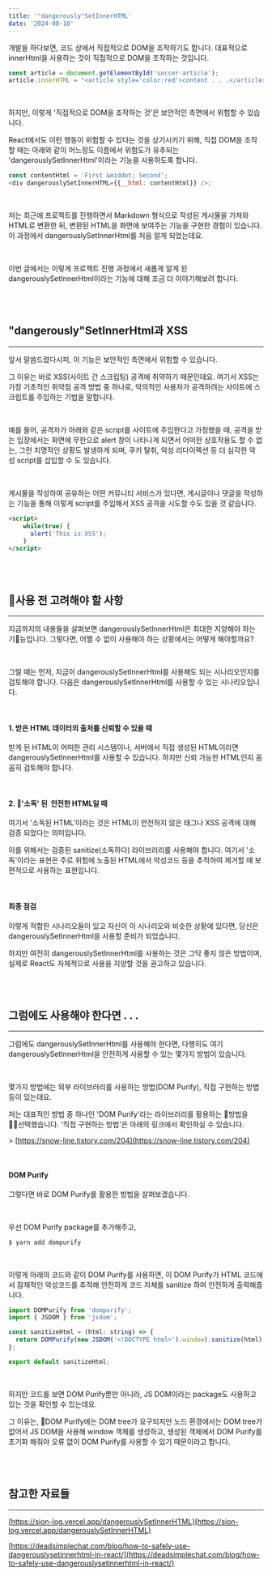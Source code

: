 ```yaml
---
title: '"dangerously"SetInnerHTML'
date: '2024-08-10'
---
```


개발을 하다보면, 코드 상에서 직접적으로 DOM을 조작하기도 합니다. 대표적으로 innerHtml을 사용하는 것이 직접적으로 DOM을 조작하는 것입니다.


```javascript
const article = document.getElementById('soccer-article');
article.innerHTML = "<article style='color:red'>content . . .</article>";
```

<br/>

하지만, 이렇게 '직접적으로 DOM을 조작하는 것'은 보안적인 측면에서 위험할 수 있습니다.   


React에서도 이런 행동이 위험할 수 있다는 것을 상기시키기 위해, 직접 DOM을 조작할 때는 아래와 같이 어느정도 이름에서 위험도가 유추되는 'dangerouslySetInnerHtml'이라는 기능을 사용하도록 합니다.

```javascript
const contentHtml = 'First &middot; Second';
<div dangerouslySetInnerHTML={{__html: contentHtml}} />;
```

<br/>


저는 최근에 프로젝트를 진행하면서 Markdown 형식으로 작성된 게시물을 가져와 HTML로 변환한 뒤, 변환된 HTML을 화면에 보여주는 기능을 구현한 경험이 있습니다. 이 과정에서 dangerouslySetInnerHtml를 처음 알게 되었는데요.  

<br/>
  
이번 글에서는 이렇게 프로젝트 진행 과정에서 새롭게 알게 된 dangerouslySetInnerHtml이라는 기능에 대해 조금 더 이야기해보려 합니다.

<br/>

<br/>

## **"dangerously"SetInnerHtml과 XSS**

---


앞서 말씀드렸다시피, 이 기능은 보안적인 측면에서 위험할 수 있습니다.

그 이유는 바로 XSS(사이트 간 스크립팅) 공격에 취약하기 때문인데요. 여기서 XSS는 가장 기초적인 취약점 공격 방법 중 하나로, 악의적인 사용자가 공격하려는 사이트에 스크립트를 주입하는 기법을 말합니다.

<br/>

예를 들어, 공격자가 아래와 같은 script를 사이트에 주입한다고 가정했을 때, 공격을 받는 입장에서는 화면에 무한으로 alert 창이 나타나게 되면서 어떠한 상호작용도 할 수 없는, 그런 치명적인 상황도 발생하게 되며, 쿠키 탈취, 악성 리다이렉션 등 더 심각한 악성 script를 삽입할 수 도 있습니다.

<br/>

게시물을 작성하여 공유하는 어떤 커뮤니티 서비스가 있다면, 게시글이나 댓글을 작성하는 기능을 통해 이렇게 script를 주입해서 XSS 공격을 시도할 수도 있을 것 같습니다.

```html
<script>
    while(true) {
      alert('This is XSS');
    }
</script>
```

<br/>

<br/>


## **사용 전 고려해야 할 사항**

---

지금까지의 내용들을 살펴보면 dangerouslySetInnerHtml은 최대한 지양해야 하는 기능입니다. 그렇다면, 어쩔 수 없이 사용해야 하는 상황에서는 어떻게 해야할까요?

<br/>

그럴 때는 먼저, 지금이 dangerouslySetInnerHtml를 사용해도 되는 시나리오인지를 검토해야 합니다. 다음은 dangerouslySetInnerHtml를 사용할 수 있는 시나리오입니다.

<br/>

#### **1. 받은 HTML 데이터의 출처를 신뢰할 수 있을 때**

받게 된 HTML이 어떠한 관리 시스템이나, 서버에서 직접 생성된 HTML이라면 dangerouslySetInnerHtml를 사용할 수 있습니다. 하지만 신뢰 가능한 HTML인지 꼼꼼히 검토해야 합니다.

<br/>

#### **2. '소독' 된  안전한 HTML일 때**

여기서 '소독된 HTML'이라는 것은 HTML이 안전하지 않은 태그나 XSS 공격에 대해 검증 되었다는 의미입니다.

이를 위해서는 검증된 sanitize(소독하다) 라이브러리를 사용해야 합니다. 여기서 '소독'이라는 표현은 주로 위험에 노출된 HTML에서 악성코드 등을 추적하여 제거할 때 보편적으로 사용하는 표현입니다.

<br/>

#### **최종 점검**

이렇게 적합한 시나리오들이 있고 자신이 이 시나리오와 비슷한 상황에 있다면, 당신은 dangerouslySetInnerHtml을 사용할 준비가 되었습니다.

하지만 여전히 dangerouslySetInnerHtml를 사용하는 것은 그닥 좋지 않은 방법이며, 실제로 React도 자체적으로 사용을 지양할 것을 권고하고 있습니다. 

<br/>

<br/>


## **그럼에도 사용해야 한다면 . . .**

---

그럼에도 dangerouslySetInnerHtml를 사용해야 한다면, 다행히도 여기 dangerouslySetInnerHtml을 안전하게 사용할 수 있는 몇가지 방법이 있습니다.

<br/>

몇가지 방법에는 외부 라이브러리를 사용하는 방법(DOM Purify), 직접 구현하는 방법 등이 있는데요.

저는 대표적인 방법 중 하나인 'DOM Purify'라는 라이브러리를 활용하는 방법을 선택했습니다. '직접 구현하는 방법'은 아래의 링크에서 확인하실 수 있습니다.

\> [https://snow-line.tistory.com/204](https://snow-line.tistory.com/204)

<br/>

#### **DOM Purify**

그렇다면 바로 DOM Purify를 활용한 방법을 살펴보겠습니다.

<br/>

우선 DOM Purify package를 추가해주고,

```bash
$ yarn add dompurify
```

<br/>

이렇게 아래의 코드와 같이 DOM Purify를 사용하면, 이 DOM Purify가 HTML 코드에서 잠재적인 악성코드를 추적해 안전하게 코드 자체를 sanitize 하여 안전하게 출력해줍니다.

```javascript
import DOMPurify from 'dompurify';
import { JSDOM } from 'jsdom';

const sanitizeHtml = (html: string) => {
  return DOMPurify(new JSDOM('<!DOCTYPE html>').window).sanitize(html);
};

export default sanitizeHtml;
```

<br/>

하지만 코드를 보면 DOM Purify뿐만 아니라, JS DOM이라는 package도 사용하고 있는 것을 확인할 수 있는데요.

그 이유는, DOM Purify에는 DOM tree가 요구되지만 노드 환경에서는 DOM tree가 없어서 JS DOM을 사용해 window 객체를 생성하고, 생성된 객체에서 DOM Purify를 초기화 해줘야 오류 없이 DOM Purify를 사용할 수 있기 때문이라고 합니다.

<br/>

<br/>


## **참고한 자료들**

---

[https://sion-log.vercel.app/dangerouslySetInnerHTML](https://sion-log.vercel.app/dangerouslySetInnerHTML)

[https://deadsimplechat.com/blog/how-to-safely-use-dangerouslysetinnerhtml-in-react/](https://deadsimplechat.com/blog/how-to-safely-use-dangerouslysetinnerhtml-in-react/)